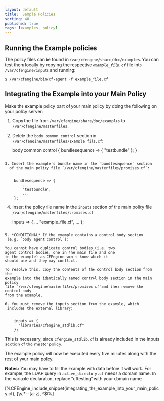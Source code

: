 ```yaml
---
layout: default
title:  Sample Policies
sorting: 40
published: true
tags: [examples, policy]
---
```


## Running the Example policies

The policy files can be found in `/var/cfengine/share/doc/examples`. You can 
test them locally by copying the respective _`example_file.cf`_ file into
`/var/cfengine/inputs` and running:

    $ /var/cfengine/bin/cf-agent -f example_file.cf

## Integrating the Example into your Main Policy

Make the example policy part of your main policy by
doing the following on your policy server:

1. Copy the file from `/var/cfengine/share/doc/examples` to
    `/var/cfengine/masterfiles`.

2. Delete the `body common control` section in
    `/var/cfengine/masterfiles/example_file.cf`:

  
      body common control
      {
        bundlesequence  => { "testbundle" };
      }
  ```

3. Insert the example's bundle name in the `bundlesequence` section
    of the main policy file `/var/cfengine/masterfiles/promises.cf`:

  
      bundlesequence => {
          ...
          "testbundle",
          ...
      };
  ```

4. Insert the policy file name in the `inputs` section of the main policy file
    `/var/cfengine/masterfiles/promises.cf`:

  
      inputs => {
           ...
           "example_file.cf",
           ...
      };
  ```

5. *CONDITIONAL* If the example contains a control body section
   (e.g. `body agent control`):

  You cannot have duplicate control bodies (i.e. two
  agent control bodies, one in the main file and one
  in the example) as CFEngine won't know which it
  should use and they may conflict.

  To resolve this, copy the contents of the control body section from the
  example into the identically named control body section in the main policy
  file `/var/cfengine/masterfiles/promises.cf`and then remove the control body
  from the example.

6. You must remove the inputs section from the example, which 
   includes the external library:

  
      inputs => {
        "libraries/cfengine_stdlib.cf"
      };
  ```
  This is necessary, since `cfengine_stdlib.cf` is already included
  in the inputs section of the master policy.

  The example policy will now be executed every five minutes along with the rest
  of your main policy.

**Notes:** You may have to fill the example with data before it will work.
For example, the LDAP query in `active_directory.cf` needs a domain name.
In the variable declaration, replace "cftesting" with your domain name:


[%CFEngine_include_snippet(integrating_the_example_into_your_main_policy.cf), [\s]*--[a-z], ^$)%]

